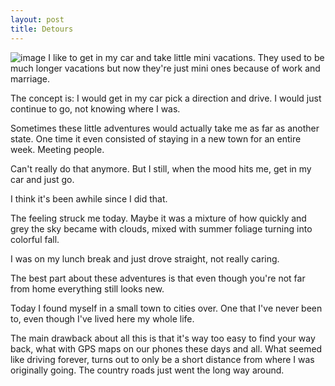 ```yaml
---
layout: post
title: Detours
---
```

![image](https://lh3.googleusercontent.com/XWOxIaSo2NA05mp-0DF_wSY75se-CSmiLBb-B_eSsPSKBmTG55ET-xOHr0_eshw1vj5IfcWYrupQ0uTbv15D6vhBLMbYDAm0IY9Aq8a10mqghI484NU0AXcbdKF-hkdyBYEaFkMyJlERzh5_0HjZW2FXEU23bgfCMz3GolkqSX01eM6DlorlIL3L5oiu4Yh-u8PsdfKtj5P6KnR-IXFf0kkHo_t6EP5NPmWCnimnG1vLPwHjUvGfaystRKlAWpX6lr39kipAJiD1vR_A0OTppPtBUaZiljZOr34whVFaocuUM2nxHYmAAS0lFBDS-SGnqHEh7lJ1rcIiGz6LbAcl8cw-sIIXuyJnHK3MTGs9u2mJE8P2W7YGwcyetT3WwBYYsIDlp66ul8s2otSMFaqSwMdVrG2dkdRf7bvgs7rKkGkzRaKogOkf2t-WT4Nh5wpLz2aPgwIab0qDjr0qX11jUG8PHdegZskP1RdXE_UhfGkZHrGElLFroaiEpUuOHOJ6ycmKnabDhqFyNQMB1-tiWrDzKu9P4zxjGKsC7tK17SO_=s800-no)
I like to get in my car and take little mini vacations. They used to be much longer vacations but now they're just mini ones because of work and marriage.


The concept is: I would get in my car pick a direction and drive. I would just continue to go, not knowing where I was. 


Sometimes these little adventures would actually take me as far as another state. One time it even consisted of staying in a new town for an entire week. Meeting people.


Can't really do that anymore. But I still, when the mood hits me, get in my car and just go.


I think it's been awhile since I did that. 


The feeling struck me today. Maybe it was a mixture of how quickly and grey the sky became with clouds, mixed with summer foliage turning into colorful fall.


I was on my lunch break and just drove straight, not really caring.


The best part about these adventures is that even though you're not far from home everything still looks new. 


Today I found myself in a small town to cities over. One that I've never been to, even though I've lived here my whole life.


The main drawback about all this is that it's way too easy to find your way back, what with GPS maps on our phones these days and all. What seemed like driving forever, turns out to only be a short distance from where I was originally going. The country roads just went the long way around.